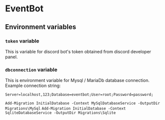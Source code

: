 # EventBot

## Environment variables
### `token` variable
This is variable for discord bot's token obtained from discord developer panel.
### `dbconnection` variable
This is environment variable for Mysql / MariaDb database connection. Example connection string:

```Server=localhost,123;Database=eventbot;User=root;Password=password;```


`Add-Migration InitialDatabase -Context MySqlDatabaseService -OutputDir Migrations\MySql`
`Add-Migration InitialDatabase -Context SqliteDatabaseService -OutputDir Migrations\Sqlite`